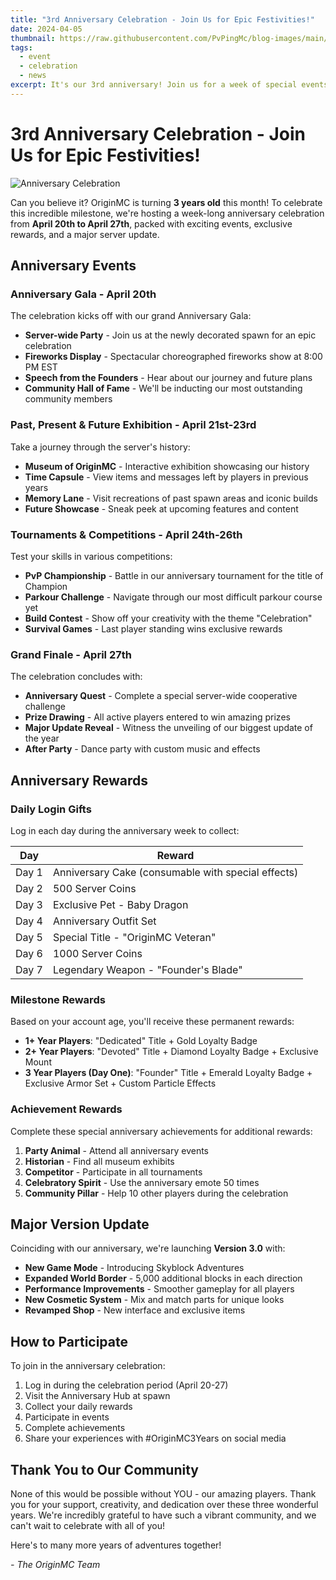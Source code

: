 ```yaml
---
title: "3rd Anniversary Celebration - Join Us for Epic Festivities!"
date: 2024-04-05
thumbnail: https://raw.githubusercontent.com/PvPingMc/blog-images/main/anniversary.jpg
tags:
  - event
  - celebration
  - news
excerpt: It's our 3rd anniversary! Join us for a week of special events, incredible giveaways, limited-time cosmetics, and a massive server update.
---
```


# 3rd Anniversary Celebration - Join Us for Epic Festivities!

![Anniversary Celebration](https://raw.githubusercontent.com/PvPingMc/blog-images/main/anniversary.jpg)

Can you believe it? OriginMC is turning **3 years old** this month! To celebrate this incredible milestone, we're hosting a week-long anniversary celebration from **April 20th to April 27th**, packed with exciting events, exclusive rewards, and a major server update.

## Anniversary Events

### Anniversary Gala - April 20th

The celebration kicks off with our grand Anniversary Gala:

- **Server-wide Party** - Join us at the newly decorated spawn for an epic celebration
- **Fireworks Display** - Spectacular choreographed fireworks show at 8:00 PM EST
- **Speech from the Founders** - Hear about our journey and future plans
- **Community Hall of Fame** - We'll be inducting our most outstanding community members

### Past, Present & Future Exhibition - April 21st-23rd

Take a journey through the server's history:

- **Museum of OriginMC** - Interactive exhibition showcasing our history
- **Time Capsule** - View items and messages left by players in previous years
- **Memory Lane** - Visit recreations of past spawn areas and iconic builds
- **Future Showcase** - Sneak peek at upcoming features and content

### Tournaments & Competitions - April 24th-26th

Test your skills in various competitions:

- **PvP Championship** - Battle in our anniversary tournament for the title of Champion
- **Parkour Challenge** - Navigate through our most difficult parkour course yet
- **Build Contest** - Show off your creativity with the theme "Celebration"
- **Survival Games** - Last player standing wins exclusive rewards

### Grand Finale - April 27th

The celebration concludes with:

- **Anniversary Quest** - Complete a special server-wide cooperative challenge
- **Prize Drawing** - All active players entered to win amazing prizes
- **Major Update Reveal** - Witness the unveiling of our biggest update of the year
- **After Party** - Dance party with custom music and effects

## Anniversary Rewards

### Daily Login Gifts

Log in each day during the anniversary week to collect:

| Day | Reward |
|-----|--------|
| Day 1 | Anniversary Cake (consumable with special effects) |
| Day 2 | 500 Server Coins |
| Day 3 | Exclusive Pet - Baby Dragon |
| Day 4 | Anniversary Outfit Set |
| Day 5 | Special Title - "OriginMC Veteran" |
| Day 6 | 1000 Server Coins |
| Day 7 | Legendary Weapon - "Founder's Blade" |

### Milestone Rewards

Based on your account age, you'll receive these permanent rewards:

- **1+ Year Players**: "Dedicated" Title + Gold Loyalty Badge
- **2+ Year Players**: "Devoted" Title + Diamond Loyalty Badge + Exclusive Mount
- **3 Year Players (Day One)**: "Founder" Title + Emerald Loyalty Badge + Exclusive Armor Set + Custom Particle Effects

### Achievement Rewards

Complete these special anniversary achievements for additional rewards:

1. **Party Animal** - Attend all anniversary events
2. **Historian** - Find all museum exhibits
3. **Competitor** - Participate in all tournaments
4. **Celebratory Spirit** - Use the anniversary emote 50 times
5. **Community Pillar** - Help 10 other players during the celebration

## Major Version Update

Coinciding with our anniversary, we're launching **Version 3.0** with:

- **New Game Mode** - Introducing Skyblock Adventures
- **Expanded World Border** - 5,000 additional blocks in each direction
- **Performance Improvements** - Smoother gameplay for all players
- **New Cosmetic System** - Mix and match parts for unique looks
- **Revamped Shop** - New interface and exclusive items

## How to Participate

To join in the anniversary celebration:

1. Log in during the celebration period (April 20-27)
2. Visit the Anniversary Hub at spawn
3. Collect your daily rewards
4. Participate in events
5. Complete achievements
6. Share your experiences with #OriginMC3Years on social media

## Thank You to Our Community

None of this would be possible without YOU - our amazing players. Thank you for your support, creativity, and dedication over these three wonderful years. We're incredibly grateful to have such a vibrant community, and we can't wait to celebrate with all of you!

Here's to many more years of adventures together!

*- The OriginMC Team* 